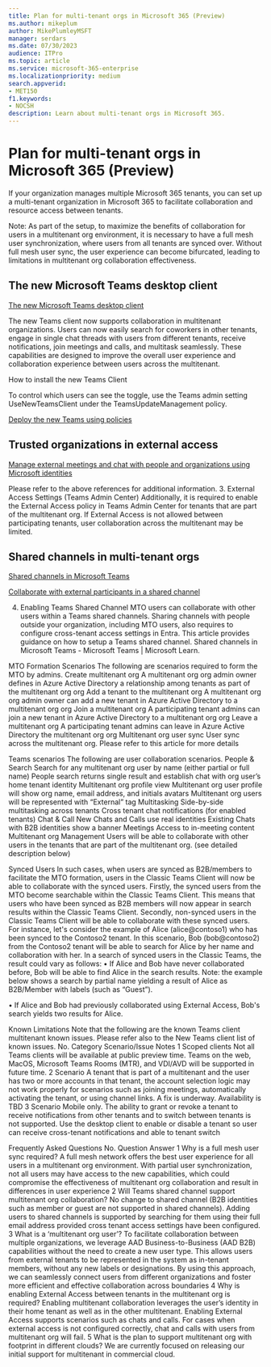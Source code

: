 ```yaml
---
title: Plan for multi-tenant orgs in Microsoft 365 (Preview)
ms.author: mikeplum
author: MikePlumleyMSFT
manager: serdars
ms.date: 07/30/2023
audience: ITPro
ms.topic: article
ms.service: microsoft-365-enterprise
ms.localizationpriority: medium
search.appverid:
- MET150
f1.keywords:
- NOCSH
description: Learn about multi-tenant orgs in Microsoft 365.
---
```


# Plan for multi-tenant orgs in Microsoft 365 (Preview)

If your organization manages multiple Microsoft 365 tenants, you can set up a multi-tenant organization in Microsoft 365 to facilitate collaboration and resource access between tenants.

Note: As part of the setup, to maximize the benefits of collaboration for users in a multitenant org environment, it is necessary to have a full mesh user synchronization, where users from all tenants are synced over. Without full mesh user sync, the user experience can become bifurcated, leading to limitations in multitenant org collaboration effectiveness.


## The new Microsoft Teams desktop client

[The new Microsoft Teams desktop client](/microsoftteams/new-teams-desktop-admin)

The new Teams client now supports collaboration in multitenant organizations. Users can now easily search for coworkers in other tenants, engage in single chat threads with users from different tenants, receive notifications, join meetings and calls, and multitask seamlessly. These capabilities are designed to improve the overall user experience and collaboration experience between users across the multitenant.

How to install the new Teams Client
 
To control which users can see the toggle, use the Teams admin setting UseNewTeamsClient under the TeamsUpdateManagement policy.

[Deploy the new Teams using policies](/microsoftteams/new-teams-deploy-using-policies)

## Trusted organizations in external access

[Manage external meetings and chat with people and organizations using Microsoft identities](/microsoftteams/trusted-organizations-external-meetings-chat)


 
Please refer to the above references for additional information.
3.	External Access Settings (Teams Admin Center)
Additionally, it is required to enable the External Access policy in Teams Admin Center for tenants that are part of the multitenant org.  If External Access is not allowed between participating tenants, user collaboration across the multitenant may be limited.


## Shared channels in multi-tenant orgs

[Shared channels in Microsoft Teams](/microsoftteams/shared-channels)

[Collaborate with external participants in a shared channel](/microsoft-365/solutions/collaborate-teams-direct-connect)

4.	Enabling Teams Shared Channel 
MTO users can collaborate with other users within a Teams shared channels. Sharing channels with people outside your organization, including MTO users, also requires to configure cross-tenant access settings in Entra. 
This article provides guidance on how to setup a Teams shared channel. Shared channels in Microsoft Teams - Microsoft Teams | Microsoft Learn.

MTO Formation Scenarios
The following are scenarios required to form the MTO by admins.
Create multitenant org 	A multitenant org org admin owner defines in Azure Active Directory a relationship among tenants as part of the multitenant org org
Add a tenant to the multitenant org	A multitenant org org admin owner can add a new tenant in Azure Active Directory to a multitenant org org
Join a multitenant org	A participating tenant admins can join a new tenant in Azure Active Directory to a multitenant org org
Leave a multitenant org	A participating tenant admins can leave in Azure Active Directory the multitenant org org
Multitenant org user sync	User sync across the multitenant org. Please refer to this article for more details

Teams scenarios
The following are user collaboration scenarios.
People & Search	Search for any multitenant org user by name (either partial or full name)
People search returns single result and establish chat with org user’s home tenant identity
Multitenant org profile view	Multitenant org user profile will show org name, email address, and initials avatars
Multitenant org users will be represented with “External” tag
Multitasking	Side-by-side multitasking across tenants
Cross tenant chat notifications (for enabled tenants)
Chat & Call	New Chats and Calls use real identities
Existing Chats with B2B identities show a banner
Meetings	Access to in-meeting content
Multitenant org Management	Users will be able to collaborate with other users in the tenants that are part of the multitenant org.  (see detailed description below)

Synced Users
In such cases, when users are synced as B2B/members to facilitate the MTO formation, users in the Classic Teams Client will now be able to collaborate with the synced users.
Firstly, the synced users from the MTO become searchable within the Classic Teams Client. This means that users who have been synced as B2B members will now appear in search results within the Classic Teams Client.
Secondly, non-synced users in the Classic Teams Client will be able to collaborate with these synced users. For instance, let's consider the example of Alice (alice@contoso1) who has been synced to the Contoso2 tenant. In this scenario, Bob (bob@contoso2) from the Contoso2 tenant will be able to search for Alice by her name and collaboration with her.
In a search of synced users in the Classic Teams, the result could vary as follows:
•	If Alice and Bob have never collaborated before, Bob will be able to find Alice in the search results.
Note: the example below shows a search by partial name yielding a result of Alice as B2B/Member with labels (such as “Guest”).
 
•	If Alice and Bob had previously collaborated using External Access, Bob's search yields two results for Alice.
 


Known Limitations
Note that the following are the known Teams client multitenant known issues. Please refer also to the New Teams client list of known issues.
No.	Category	Scenario/Issue	Notes
1	Scoped clients	Not all Teams clients will be available at public preview time. 	Teams on the web, MacOS, Microsoft Teams Rooms (MTR), and VDI/AVD will be supported in future time.
2	Scenario	A tenant that is part of a multitenant and the user has two or more accounts in that tenant, the account selection logic may not work properly for scenarios such as joining meetings, automatically activating the tenant, or using channel links.	A fix is underway. Availability is TBD
3	Scenario	Mobile only.
The ability to grant or revoke a tenant to receive notifications from other tenants and to switch between tenants is not supported.	Use the desktop client to enable or disable a tenant so user can receive cross-tenant notifications and able to tenant switch

Frequently Asked Questions
No.	Question	Answer
1	Why is a full mesh user sync required?	A full mesh network offers the best user experience for all users in a multitenant org environment. With partial user synchronization, not all users may have access to the new capabilities, which could compromise the effectiveness of multitenant org collaboration and result in differences in user experience
2	Will Teams shared channel support multitenant org collaboration?	No change to shared channel (B2B identities such as member or guest are not supported in shared channels).
Adding users to shared channels is supported by searching for them using their full email address provided cross tenant access settings have been configured.
3	What is a ‘multitenant org user’?
	To facilitate collaboration between multiple organizations, we leverage AAD Business-to-Business (AAD B2B) capabilities without the need to create a new user type. This allows users from external tenants to be represented in the system as in-tenant members, without any new labels or designations. By using this approach, we can seamlessly connect users from different organizations and foster more efficient and effective collaboration across boundaries
4	Why is enabling External Access between tenants in the multitenant org is required?	Enabling multitenant collaboration leverages the user’s identity in their home tenant as well as in the other multitenant.  Enabling External Access supports scenarios such as chats and calls. For cases when external access is not configured correctly, chat and calls with users from multitenant org will fail.
5	What is the plan to support multitenant org with footprint in different clouds?	We are currently focused on releasing our initial support for multitenant in commercial cloud. 

